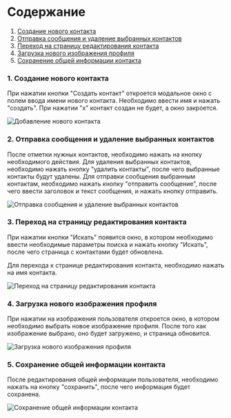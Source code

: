 # Содержание
1. [Создание нового контакта](#1)
2. [Отправка сообщения и удаление выбранных контактов](#2)
3. [Переход на страницу редактирования контакта](#3)
4. [Загрузка нового изображения профиля](#4)
5. [Сохранение общей информации контакта](#5)

### 1. Создание нового контакта<a name="1"></a>
При нажатии кнопки "Создать контакт" откроется модальное окно с полем ввода имени нового контакта. Необходимо ввести имя и нажать "создать". При нажатии "x" контакт создан не будет, а окно закроется.

![Добавление нового контакта](https://github.com/evgenyv13/ContBook/blob/master/docs/Project%20Documentation/UMLDiagrams/IMG/Activity%20Diagram/addnewContact.png)

### 2. Отправка сообщения и удаление выбранных контактов<a name="2"></a>
После отметки нужных контактов, необходимо нажать на кнопку необходимого действия. Для удаления выбранных контактов, необходимо нажать кнопку "удалить контакты", после чего выбранные контакты будут удалены. Для отправки сообщения выбранным контактам, необходимо нажать кнопку "отправить сообщение", после чего ввести заголовок и текст сообщения, и нажать кнопку отправить.

![Отправка сообщения и удаление выбранных контактов](https://github.com/evgenyv13/ContBook/blob/master/docs/Project%20Documentation/UMLDiagrams/IMG/Activity%20Diagram/sendMessageAndDeleteContacts.png)
  
### 3. Переход на страницу редактирования контакта<a name="3"></a>
При нажатии кнопки "Искать" появится окно, в котором необходимо ввести необходимые параметры поиска и нажать кнопку "Искать", после чего страница с контактами будет обновлена.

Для перехода к странице редактирования контакта, необходимо нажать на имя контакта.

![Переход на страницу редактирования контакта](https://github.com/evgenyv13/ContBook/blob/master/docs/Project%20Documentation/UMLDiagrams/IMG/Activity%20Diagram/goToEditPage.png)

### 4. Загрузка нового изображения профиля<a name="4"></a>
При нажатии на изображения пользователя откроется окно, в котором необходимо выбрать новое изображение профиля. После того как изображение выбрано, оно будет загружено, и страница обновится.

![Загрузка нового изображения профиля](https://github.com/evgenyv13/ContBook/blob/master/docs/Project%20Documentation/UMLDiagrams/IMG/Activity%20Diagram/newProfileImg.png)

### 5. Сохранение общей информации контакта<a name="5"></a>
После редактирования общей информации пользователя, необходимо нажать на кнопку "сохранить", после чего информация будет сохранена.

![Сохранение общей информации контакта](https://github.com/evgenyv13/ContBook/blob/master/docs/Project%20Documentation/UMLDiagrams/IMG/Activity%20Diagram/editPageSaveButton.png)